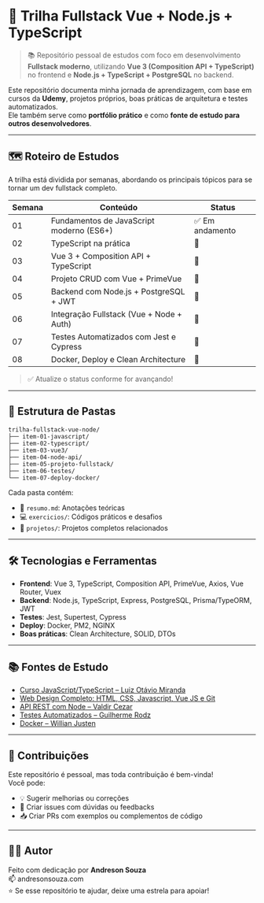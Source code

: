 # 🚀 Trilha Fullstack Vue + Node.js + TypeScript

> 📚 Repositório pessoal de estudos com foco em desenvolvimento **Fullstack moderno**, utilizando **Vue 3 (Composition API + TypeScript)** no frontend e **Node.js + TypeScript + PostgreSQL** no backend.

Este repositório documenta minha jornada de aprendizagem, com base em cursos da **Udemy**, projetos próprios, boas práticas de arquitetura e testes automatizados.  
Ele também serve como **portfólio prático** e como **fonte de estudo para outros desenvolvedores**.

---

## 🗺️ Roteiro de Estudos

A trilha está dividida por semanas, abordando os principais tópicos para se tornar um dev fullstack completo.

| Semana | Conteúdo | Status |
|--------|----------|--------|
| 01     | Fundamentos de JavaScript moderno (ES6+) | ✅ Em andamento |
| 02     | TypeScript na prática | 🔲 |
| 03     | Vue 3 + Composition API + TypeScript | 🔲 |
| 04     | Projeto CRUD com Vue + PrimeVue | 🔲 |
| 05     | Backend com Node.js + PostgreSQL + JWT | 🔲 |
| 06     | Integração Fullstack (Vue + Node + Auth) | 🔲 |
| 07     | Testes Automatizados com Jest e Cypress | 🔲 |
| 08     | Docker, Deploy e Clean Architecture | 🔲 |

> ✅ Atualize o status conforme for avançando!

---

## 📁 Estrutura de Pastas

```
trilha-fullstack-vue-node/
├── item-01-javascript/
├── item-02-typescript/
├── item-03-vue3/
├── item-04-node-api/
├── item-05-projeto-fullstack/
├── item-06-testes/
└── item-07-deploy-docker/
```

Cada pasta contém:
- 📘 `resumo.md`: Anotações teóricas
- 💻 `exercicios/`: Códigos práticos e desafios
- 📂 `projetos/`: Projetos completos relacionados

---

## 🛠️ Tecnologias e Ferramentas

- **Frontend**: Vue 3, TypeScript, Composition API, PrimeVue, Axios, Vue Router, Vuex
- **Backend**: Node.js, TypeScript, Express, PostgreSQL, Prisma/TypeORM, JWT
- **Testes**: Jest, Supertest, Cypress
- **Deploy**: Docker, PM2, NGINX
- **Boas práticas**: Clean Architecture, SOLID, DTOs

---

## 📚 Fontes de Estudo

- [Curso JavaScript/TypeScript – Luiz Otávio Miranda](https://www.udemy.com/course/javascript-typescript-do-basico-ao-avancado/)
- [Web Design Completo: HTML, CSS, Javascript, Vue JS e Git](https://indra.udemy.com/course/desenvolvedor-web-front-end-completo-html-css-javascript-vue-js-e-git/)
- [API REST com Node – Valdir Cezar](https://www.udemy.com/course/api-nodejs-typescript/)
- [Testes Automatizados – Guilherme Rodz](https://www.udemy.com/course/testes-automatizados-com-node/)
- [Docker – Willian Justen](https://www.udemy.com/course/docker-e-docker-compose/)

---

## 🤝 Contribuições

Este repositório é pessoal, mas toda contribuição é bem-vinda!  
Você pode:
- 💡 Sugerir melhorias ou correções
- 🚀 Criar issues com dúvidas ou feedbacks
- 📥 Criar PRs com exemplos ou complementos de código

---

## 👨‍💻 Autor

Feito com dedicação por **Andreson Souza**  
📫 andresonsouza.com  
⭐ Se esse repositório te ajudar, deixe uma estrela para apoiar!
